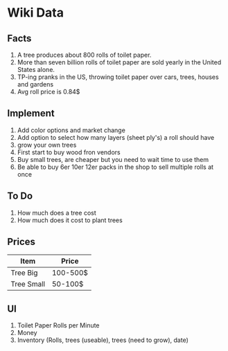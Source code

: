 # Wiki Data

## Facts

1.  A tree produces about 800 rolls of toilet paper.
2.  More than seven billion rolls of toilet paper are sold yearly in the United States alone.
3.  TP-ing pranks in the US, throwing toilet paper over cars, trees, houses and gardens
4.  Avg roll price is 0.84$

## Implement

1.  Add color options and market change
2.  Add option to select how many layers (sheet ply's) a roll should have
3.  grow your own trees
4.  First start to buy wood fron vendors
5.  Buy small trees, are cheaper but you need to wait time to use them
6.  Be able to buy 6er 10er 12er packs in the shop to sell multiple rolls at once

## To Do

1.  How much does a tree cost
2.  How much does it cost to plant trees

## Prices

|   Item        |   Price   |
|---------------|-----------|
| Tree Big      | 100-500$  |
| Tree Small    | 50-100$   |


## UI

1.  Toilet Paper Rolls per Minute
2.  Money
3.  Inventory (Rolls, trees (useable), trees (need to grow), date)